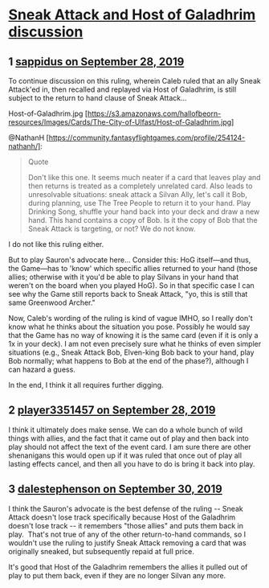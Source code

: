 # [Sneak Attack and Host of Galadhrim discussion](https://community.fantasyflightgames.com/topic/300556-sneak-attack-and-host-of-galadhrim-discussion/)

## 1 [sappidus on September 28, 2019](https://community.fantasyflightgames.com/topic/300556-sneak-attack-and-host-of-galadhrim-discussion/?do=findComment&comment=3795209)

To continue discussion on this ruling, wherein Caleb ruled that an ally Sneak Attack'ed in, then recalled and replayed via Host of Galadhrim, is still subject to the return to hand clause of Sneak Attack…

Host-of-Galadhrim.jpg [https://s3.amazonaws.com/hallofbeorn-resources/Images/Cards/The-City-of-Ulfast/Host-of-Galadhrim.jpg]

@NathanH [https://community.fantasyflightgames.com/profile/254124-nathanh/]:

> Quote
> 
> Don't like this one. It seems much neater if a card that leaves play and then returns is treated as a completely unrelated card. Also leads to unresolvable situations: sneak attack a Silvan Ally, let's call it Bob, during planning, use The Tree People to return it to your hand. Play Drinking Song, shuffle your hand back into your deck and draw a new hand. This hand contains a copy of Bob. Is it the copy of Bob that the Sneak Attack is targeting, or not? We do not know.

I do not like this ruling either.

But to play Sauron's advocate here… Consider this: HoG itself—and thus, the Game—has to 'know' which specific allies returned to your hand (those allies; otherwise with it you'd be able to play Silvans in your hand that weren't on the board when you played HoG). So in that specific case I can see why the Game still reports back to Sneak Attack, "yo, this is still that same Greenwood Archer."

Now, Caleb's wording of the ruling is kind of vague IMHO, so I really don't know what he thinks about the situation you pose. Possibly he would say that the Game has no way of knowing it is the same card (even if it is only a 1x in your deck). I am not even precisely sure what he thinks of even simpler situations (e.g., Sneak Attack Bob, Elven-king Bob back to your hand, play Bob normally; what happens to Bob at the end of the phase?), although I can hazard a guess.

In the end, I think it all requires further digging.

## 2 [player3351457 on September 28, 2019](https://community.fantasyflightgames.com/topic/300556-sneak-attack-and-host-of-galadhrim-discussion/?do=findComment&comment=3795272)

I think it ultimately does make sense. We can do a whole bunch of wild things with allies, and the fact that it came out of play and then back into play should not affect the text of the event card. I am sure there are other shenanigans this would open up if it was ruled that once out of play all lasting effects cancel, and then all you have to do is bring it back into play. 

## 3 [dalestephenson on September 30, 2019](https://community.fantasyflightgames.com/topic/300556-sneak-attack-and-host-of-galadhrim-discussion/?do=findComment&comment=3795771)

I think the Sauron's advocate is the best defense of the ruling -- Sneak Attack doesn't lose track specifically because Host of the Galadhrim doesn't lose track -- it remembers "those allies" and puts them back in play.  That's not true of any of the other return-to-hand commands, so I wouldn't use the ruling to justify Sneak Attack removing a card that was originally sneaked, but subsequently repaid at full price.

It's good that Host of the Galadhrim remembers the allies it pulled out of play to put them back, even if they are no longer Silvan any more.

